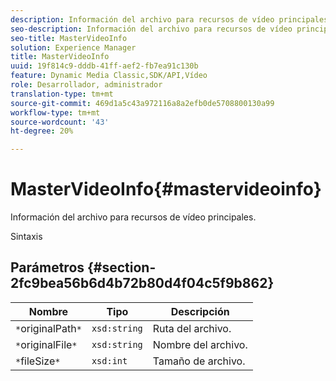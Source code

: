 ```yaml
---
description: Información del archivo para recursos de vídeo principales.
seo-description: Información del archivo para recursos de vídeo principales.
seo-title: MasterVideoInfo
solution: Experience Manager
title: MasterVideoInfo
uuid: 19f814c9-dddb-41ff-aef2-fb7ea91c130b
feature: Dynamic Media Classic,SDK/API,Vídeo
role: Desarrollador, administrador
translation-type: tm+mt
source-git-commit: 469d1a5c43a972116a8a2efb0de5708800130a99
workflow-type: tm+mt
source-wordcount: '43'
ht-degree: 20%

---
```



# MasterVideoInfo{#mastervideoinfo}

Información del archivo para recursos de vídeo principales.

Sintaxis

## Parámetros {#section-2fc9bea56b6d4b72b80d4f04c5f9b862}

| Nombre | Tipo | Descripción |
|---|---|---|
| `*`originalPath`*` | `xsd:string` | Ruta del archivo. |
| `*`originalFile`*` | `xsd:string` | Nombre del archivo. |
| `*`fileSize`*` | `xsd:int` | Tamaño de archivo. |


